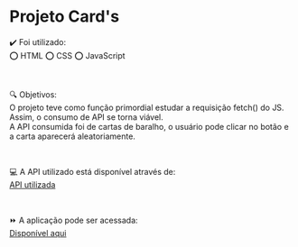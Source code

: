 <h1>Projeto Card's</h1>

<p>✔️ Foi utilizado: <br>
⭕ HTML ⭕ CSS ⭕ JavaScript</p>
<br>

<p>🔍 Objetivos: <br>
O projeto teve como função primordial estudar a requisição fetch() do JS. Assim, o consumo de API se torna viável. <br>
A API consumida foi de cartas de baralho, o usuário pode clicar no botão e a carta aparecerá aleatoriamente.
</p>
<br>

<p> 💻 A API utilizado está disponível através de: <br>
<a href="https://www.deckofcardsapi.com/">API utilizada</a>
</p>
<br> 
<p>⏩ A aplicação pode ser acessada: <br>
  <a href="https://viniciusgithu.github.io/api-cards/">Disponível aqui</a>
</p>

